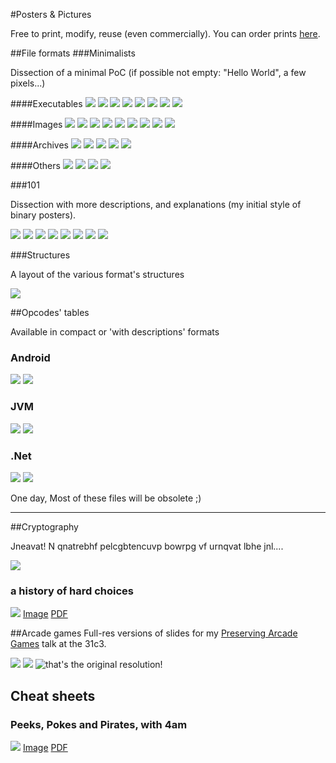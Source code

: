 #Posters & Pictures

Free to print, modify, reuse (even commercially). You can order prints [here](http://prints.corkami.com).

##File formats
###Minimalists

Dissection of a minimal PoC (if possible not empty: "Hello World", a few pixels...)

####Executables
[![](thumbs/PE.gif)](PE.png) [![](thumbs/ELF.gif)](ELF.png) [![](thumbs/MachO.gif)](MachO.png) [![](thumbs/COM.gif)](COM.png) [![](thumbs/DOL.gif)](DOL.png) [![](thumbs/SWF.gif)](SWF.png) [![](thumbs/CLASS.gif)](CLASS.png) [![](thumbs/DEX.gif)](DEX.png) 


####Images
[![](thumbs/XBM.gif)](XBM.png) [![](thumbs/PGM.gif)](PGM.png) [![](thumbs/PPM.gif)](PPM.png) [![](thumbs/BMP.gif)](BMP.png) [![](thumbs/GIF.gif)](GIF.png) [![](thumbs/TIFF_LE.gif)](TIFF_LE.png) [![](thumbs/TIFF_BE.gif)](TIFF_BE.png) [![](thumbs/PNG.gif)](PNG.png) [![](thumbs/JPG.gif)](JPG.png)

####Archives
[![](thumbs/ZIP.gif)](ZIP.png) [![](thumbs/TAR.gif)](TAR.png) [![](thumbs/GZip.gif)](GZip.png) [![](thumbs/RAR.gif)](RAR.png) [![](thumbs/BZ2.gif)](BZ2.png)

####Others
[![](thumbs/PDF.gif)](PDF.png) [![](thumbs/WAV.gif)](WAV.png) [![](thumbs/x64.gif)](x64.png) [![](thumbs/x86.gif)](x86.png)

###101

Dissection with more descriptions, and explanations (my initial style of binary posters).
 
[![](thumbs/PE101.gif)](PE101.png) [![](thumbs/ELF101.gif)](ELF101.png) [![](thumbs/ZIP101.gif)](ZIP101.png) [![](thumbs/Mach-O101.gif)](Mach-O101.png) [![](thumbs/CLASS101.gif)](CLASS101.png) [![](thumbs/PDF101.gif)](PDF101.png) [![](thumbs/COM101.gif)](COM101.png) [![](thumbs/WAV101.gif)](WAV101.png)

###Structures

A layout of the various format's structures

[![](thumbs/PE102.gif)](PE102.png)

##Opcodes' tables

Available in compact or 'with descriptions' formats

### Android
[![](thumbs/DVM.gif)](DVM.png) [![](thumbs/DVMFull.gif)](DVMFull.jpg)
### JVM
[![](thumbs/JVM.gif)](JVM.png) [![](thumbs/JVMFull.gif)](JVMFull.png)
### .Net
[![](thumbs/DotNet.gif)](DotNet.png) [![](thumbs/DotNetFull.gif)](DotNetFull.jpg)


One day, Most of these files will be obsolete ;)

----------

##Cryptography

Jneavat! N qnatrebhf pelcgbtencuvp bowrpg vf urnqvat lbhe jnl....

[![](thumbs/CryptoModes.gif)](CryptoModes.png)

### a history of hard choices
![](thumbs/hashtimeline.png) [Image](hashtimeline/hashtimeline.png) [PDF](hashtimeline/hashtimeline.pdf)

##Arcade games
Full-res versions of slides for my [Preserving Arcade Games](http://www.youtube.com/watch?v=vg7LPcFUxg8) talk at the 31c3.

[![](thumbs/CPSx.gif)](CPSx.png) [![](thumbs/NeoGeo.gif)](NeoGeo.png) ![that's the original resolution!](facepalm.png)

## Cheat sheets
### Peeks, Pokes and Pirates, with 4am
![](thumbs/PPaP.png) [Image](PPaP/PPaP.png) [PDF](PPaP/PPaP.pdf)